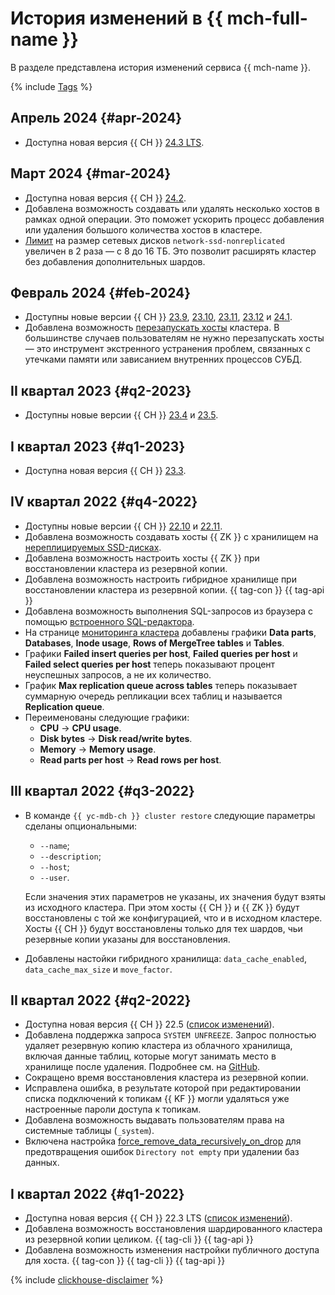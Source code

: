# История изменений в {{ mch-full-name }}

В разделе представлена история изменений сервиса {{ mch-name }}.

{% include [Tags](../_includes/mdb/release-notes-tags.md) %}

## Апрель 2024 {#apr-2024}

* Доступна новая версия {{ CH }} [24.3 LTS](https://clickhouse.com/docs/en/whats-new/changelog#-clickhouse-release-243-lts-2024-03-27).

## Март 2024 {#mar-2024}

* Доступна новая версия {{ CH }} [24.2](https://clickhouse.com/docs/en/whats-new/changelog#-clickhouse-release-242-2024-02-29).
* Добавлена возможность создавать или удалять несколько хостов в рамках одной операции. Это поможет ускорить процесс добавления или удаления большого количества хостов в кластере.
* [Лимит](./concepts/limits.md#mch-limits) на размер сетевых дисков `network-ssd-nonreplicated` увеличен в 2 раза — с 8 до 16 ТБ. Это позволит расширять кластер без добавления дополнительных шардов.

## Февраль 2024 {#feb-2024}

* Доступны новые версии {{ CH }} [23.9](https://clickhouse.com/docs/en/whats-new/changelog/2023#239), [23.10](https://clickhouse.com/docs/en/whats-new/changelog/2023#2310), [23.11](https://clickhouse.com/docs/en/whats-new/changelog/2023#2311), [23.12](https://clickhouse.com/docs/en/whats-new/changelog/2023#2312) и [24.1](https://clickhouse.com/docs/en/whats-new/changelog#-clickhouse-release-241-2024-01-30).
* Добавлена возможность [перезапускать хосты](./operations/hosts.md#restart) кластера. В большинстве случаев пользователям не нужно перезапускать хосты — это инструмент экстренного устранения проблем, связанных с утечками памяти или зависанием внутренних процессов СУБД.

## II квартал 2023 {#q2-2023}

* Доступны новые версии {{ CH }} [23.4](https://clickhouse.com/docs/en/whats-new/changelog#-clickhouse-release-234-2023-04-26) и [23.5](https://clickhouse.com/docs/en/whats-new/changelog#-clickhouse-release-235-2023-06-08).

## I квартал 2023 {#q1-2023}

* Доступна новая версия {{ CH }} [23.3](https://clickhouse.com/docs/en/whats-new/changelog#-clickhouse-release-233-lts-2023-03-30).

## IV квартал 2022 {#q4-2022}

* Доступны новые версии {{ CH }} [22.10](https://clickhouse.com/docs/en/whats-new/changelog/2022/#-clickhouse-release-2210-2022-10-25) и [22.11](https://clickhouse.com/docs/en/whats-new/changelog/2022/#-clickhouse-release-2211-2022-11-17).
* Добавлена возможность создавать хосты {{ ZK }} с хранилищем на [нереплицируемых SSD-дисках](concepts/storage.md).
* Добавлена возможность настроить хосты {{ ZK }} при восстановлении кластера из резервной копии.
* Добавлена возможность настроить гибридное хранилище при восстановлении кластера из резервной копии. {{ tag-con }} {{ tag-api }}
* Добавлена возможность выполнения SQL-запросов из браузера с помощью [встроенного SQL-редактора](./operations/connect/clients.md#inline-editor).
* На странице [мониторинга кластера](operations/monitoring.md#monitoring-cluster) добавлены графики **Data parts**, **Databases**, **Inode usage**, **Rows of MergeTree tables** и **Tables**.
* Графики **Failed insert queries per host**, **Failed queries per host** и **Failed select queries per host** теперь показывают процент неуспешных запросов, а не их количество.
* График **Max replication queue across tables** теперь показывает суммарную очередь репликации всех таблиц и называется **Replication queue**.
* Переименованы следующие графики:
    * **CPU** → **CPU usage**.
    * **Disk bytes** → **Disk read/write bytes**.
    * **Memory** → **Memory usage**.
    * **Read parts per host** → **Read rows per host**.

## III квартал 2022 {#q3-2022}

* В команде `{{ yc-mdb-ch }} cluster restore` следующие параметры сделаны опциональными:

    * `--name`;
    * `--description`;
    * `--host`;
    * `--user`.

    Если значения этих параметров не указаны, их значения будут взяты из исходного кластера. При этом хосты {{ CH }} и {{ ZK }} будут восстановлены с той же конфигурацией, что и в исходном кластере. Хосты {{ CH }} будут восстановлены только для тех шардов, чьи резервные копии указаны для восстановления.

* Добавлены настойки гибридного хранилища: `data_cache_enabled`, `data_cache_max_size` и `move_factor`.

## II квартал 2022 {#q2-2022}

* Доступна новая версия {{ CH }} 22.5 ([список изменений](https://clickhouse.com/docs/en/whats-new/changelog/2022/#-clickhouse-release-225-2022-05-19)).
* Добавлена поддержка запроса `SYSTEM UNFREEZE`. Запрос полностью удаляет резервную копию кластера из облачного хранилища, включая данные таблиц, которые могут занимать место в хранилище после удаления. Подробнее см. на [GitHub](https://github.com/ClickHouse/ClickHouse/pull/36424).
* Сокращено время восстановления кластера из резервной копии.
* Исправлена ошибка, в результате которой при редактировании списка подключений к топикам {{ KF }} могли удаляться уже настроенные пароли доступа к топикам.
* Добавлена возможность выдавать пользователям права на системные таблицы (`_system`).
* Включена настройка [force_remove_data_recursively_on_drop](https://github.com/ClickHouse/ClickHouse/pull/30054) для предотвращения ошибок `Directory not empty` при удалении баз данных.

## I квартал 2022 {#q1-2022}

* Доступна новая версия {{ CH }} 22.3 LTS ([список изменений](https://github.com/ClickHouse/ClickHouse/blob/master/CHANGELOG.md)).
* Добавлена возможность восстановления шардированного кластера из резервной копии целиком. {{ tag-cli }} {{ tag-api }}
* Добавлена возможность изменения настройки публичного доступа для хоста. {{ tag-con }} {{ tag-cli }} {{ tag-api }}

{% include [clickhouse-disclaimer](../_includes/clickhouse-disclaimer.md) %}

